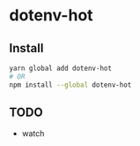 # dotenv-hot


## Install

```bash
yarn global add dotenv-hot
# OR
npm install --global dotenv-hot
```

## TODO
- watch

